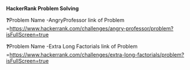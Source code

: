 **HackerRank Problem Solving**

❓Problem Name  -AngryProfessor 
  link of Problem =https://www.hackerrank.com/challenges/angry-professor/problem?isFullScreen=true

❓Problem Name  -Extra Long Factorials
  link of Problem =https://www.hackerrank.com/challenges/extra-long-factorials/problem?isFullScreen=true